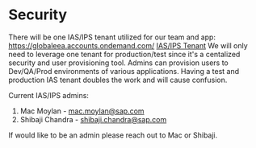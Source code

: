 # Security
There will be one IAS/IPS tenant utilized for our team and app:
https://globaleea.accounts.ondemand.com/
[IAS/IPS Tenant](https://github.com/user-attachments/assets/4bf5c649-ad18-4bba-9d45-fe694d3ba9ce)
We will only need to leverage one tenant for production/test since it's a centalized security and user provisioning tool. Admins can provision users to Dev/QA/Prod environments of various applications. Having a test and production IAS tenant doubles the work and will cause confusion.

Current IAS/IPS admins:
1. Mac Moylan - mac.moylan@sap.com
2. Shibaji Chandra - shibaji.chandra@sap.com

If would like to be an admin please reach out to Mac or Shibaji. 
